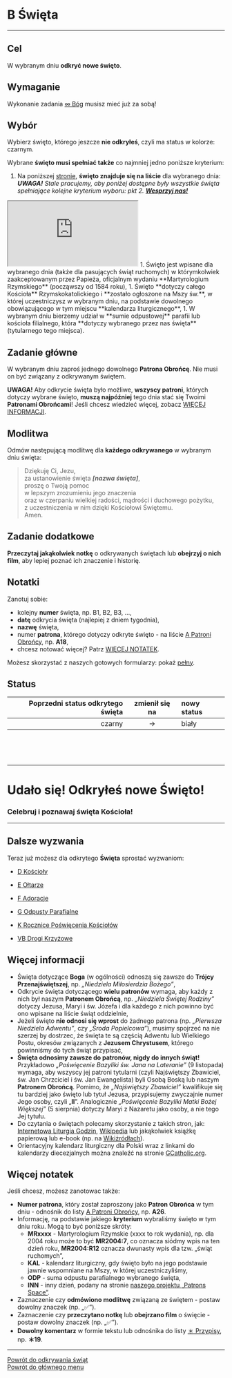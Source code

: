 # <span class="status status-list"><span class="status status-white">B</span> Święta</span>
---
## Cel
W <span class="selected-day-info">wybranym dniu</span> **odkryć nowe święto**.
## Wymaganie
Wykonanie zadania [<span class="status status-list"><span class="status status-black">∞</span> Bóg</span>](bog.md) musisz mieć już za sobą!
## Wybór
Wybierz święto, którego jeszcze **nie odkryłeś**, czyli ma status w kolorze: <span class="status status-black">czarnym</span>.

Wybrane **święto musi spełniać także** co najmniej jedno poniższe kryterium:
1. Na poniższej [stronie](https://pl.patrons.space/dates/list-of-feasts), **święto znajduje się na liście** dla <span class="selected-day-info"> wybranego dnia</span>:  
_**UWAGA!** Stale pracujemy, aby poniżej dostępne były wszystkie święta spełniające kolejne kryterium wyboru: pkt 2. [**Wesprzyj nas!**](https://pl.gratiadei.org/#wesprzyj-nas)_
<iframe id="my-patrons-for-today" src="https://pl.patrons.space/dates/list-of-feasts?content-only=1"></iframe>
1. Święto jest wpisane dla <span class="selected-day-info">wybranego dnia</span> (także dla pasujących świąt ruchomych) w którymkolwiek zaakceptowanym przez Papieża, oficjalnym wydaniu **Martyrologium Rzymskiego** (począwszy od 1584 roku),
1. Święto **dotyczy całego Kościoła** Rzymskokatolickiego i **zostało ogłoszone na Mszy św.**, w której uczestniczysz w <span class="selected-day-info">wybranym dniu</span>, na podstawie dowolnego obowiązującego w tym miejscu **kalendarza liturgicznego**,
1. W <span class="selected-day-info">wybranym dniu</span> bierzemy udział w **sumie odpustowej** parafii lub kościoła filialnego, która **dotyczy wybranego przez nas święta** (tytularnego tego miejsca).

## Zadanie główne
W <span class="selected-day-info">wybranym dniu</span> zaproś jednego dowolnego **Patrona Obrońcę**. Nie musi on być związany z odkrywanym świętem.

**UWAGA!** Aby odkrycie święta było możliwe, **wszyscy patroni**, których dotyczy wybrane święto, **muszą najpóźniej** <span class="selected-day-info">tego dnia</span> stać się Twoimi **Patronami Obrońcami**! Jeśli chcesz wiedzieć więcej, zobacz [WIĘCEJ INFORMACJI](#swieta-wiecej-informacji).
## Modlitwa
Odmów następującą modlitwę dla **każdego odkrywanego** w <span class="selected-day-info">wybranym dniu</span> święta:
> Dziękuję Ci, Jezu,  
> za ustanowienie święta _**[nazwa święta]**_,  
> proszę o Twoją pomoc  
> w lepszym zrozumieniu jego znaczenia  
> oraz w czerpaniu wielkiej radości, mądrości i duchowego pożytku,  
> z uczestniczenia w nim dzięki Kościołowi Świętemu.  
> Amen.
## Zadanie dodatkowe
**Przeczytaj jakąkolwiek notkę** o odkrywanych świętach lub **obejrzyj o nich film**, aby lepiej poznać ich znaczenie i historię.
## Notatki
Zanotuj sobie:
- kolejny **numer** święta, np. B1, B2, B3, ...,
- **datę** odkrycia święta (najlepiej z dniem tygodnia),
- **nazwę** święta,
- numer **patrona**, którego dotyczy odkryte święto - na liście [<span class="status status-list"><span class="status status-blue">A</span> Patroni Obrońcy</span>](patroni_obroncy.md), np. **A18**,
- chcesz notować więcej? Patrz [WIĘCEJ NOTATEK](#swieta-wiecej-notatek).

Możesz skorzystać z naszych gotowych formularzy: pokaż [pełny](../../pl/pdf/lista_v1_b_swieta.pdf).
## Status
| Poprzedni status odkrytego święta | zmienił się na | nowy status |
|---:|:---:|:---|
|<span class="status status-black">czarny</span>|→|<span class="status status-white">biały</span>|

<br />
<br />
<br />

---
# Udało się! Odkryłeś nowe **Święto**!
### <div class="colored centered">Celebruj i poznawaj święta Kościoła!</div>
---

## Dalsze wyzwania
Teraz już możesz dla odkrytego **Święta** sprostać wyzwaniom:
- [<span class="status status-list"><span class="status status-list">D</span> Kościoły</span>](koscioly.md)

- [<span class="status status-list"><span class="status status-list">E</span> Ołtarze</span>](oltarze.md)

- [<span class="status status-list"><span class="status status-list">F</span> Adoracje</span>](adoracje.md)

- [<span class="status status-list"><span class="status status-list">G</span> Odpusty Parafialne</span>](odpusty_parafialne.md)

- [<span class="status status-list"><span class="status status-list">K</span> Rocznice Poświęcenia Kościołów</span>](rocznice_poswiecenia_kosciolow.md)

- [<span class="status status-list"><span class="status status-list">VB</span> Drogi Krzyżowe</span>](drogi_krzyzowe.md)
## <span id="swieta-wiecej-informacji">Więcej informacji</span>
- Święta dotyczące **Boga** (w ogólności) odnoszą się zawsze do **Trójcy Przenajświętszej**, np. _„Niedziela Miłosierdzia Bożego”_,
- Odkrycie święta dotyczącego **wielu patronów** wymaga, aby każdy z nich był naszym **Patronem Obrońcą**, np. _„Niedziela Świętej Rodziny”_ dotyczy Jezusa, Maryi i św. Józefa i dla każdego z nich powinno być ono wpisane na liście świąt oddzielnie,
- Jeżeli święto **nie odnosi się wprost** do żadnego patrona (np. _„Pierwsza Niedziela Adwentu”_, czy _„Środa Popielcowa”_), musimy spojrzeć na nie szerzej by dostrzec, że święta te są częścią Adwentu lub Wielkiego Postu, okresów związanych z **Jezusem Chrystusem**, którego powinniśmy do tych świąt przypisać,
- **Święta odnosimy zawsze do patronów, nigdy do innych świąt!** Przykładowo _„Poświęcenie Bazyliki św. Jana na Lateranie”_ (9 listopada) wymaga, aby wszyscy jej patroni tytularni (czyli Najświętszy Zbawiciel, św. Jan Chrzciciel i św. Jan Ewangelista) byli Osobą Boską lub naszym **Patronem Obrońcą**. Pomimo, że _„Najświętszy Zbawiciel”_ kwalifikuje się tu bardziej jako święto lub tytuł Jezusa, przypisujemy zwyczajnie numer Jego osoby, czyli „**II**”. Analogicznie _„Poświęcenie Bazyliki Matki Bożej Większej”_ (5 sierpnia) dotyczy Maryi z Nazaretu jako osoby, a nie tego Jej tytułu.
- Do czytania o świętach polecamy skorzystanie z takich stron, jak: [Internetowa Liturgia Godzin](https://brewiarz.pl/czytelnia/swieci/index.php3), [Wikipedia](https://pl.wikipedia.org/wiki/%C5%9Awi%C4%99ta_katolickie_w_Polsce) lub jakąkolwiek książkę papierową lub e-book (np. na [Wikiżródłach](https://pl.wikisource.org/wiki/%C5%BBywoty_%C5%9Awi%C4%99tych_Pa%C5%84skich_na_wszystkie_dnie_roku)).
- Orientacyjny kalendarz liturgiczny dla Polski wraz z linkami do kalendarzy diecezjalnych można znaleźć na stronie [GCatholic.org](http://www.gcatholic.org/calendar/2023/PL-pl.htm).
## <span id="swieta-wiecej-notatek">Więcej notatek</span>
Jeśli chcesz, możesz zanotowac także:
- **Numer patrona**, który został zaproszony jako **Patron Obrońca** w tym dniu - odnośnik do listy [<span class="status status-list"><span class="status status-blue">A</span> Patroni Obrońcy</span>](patroni_obroncy.md), np. **A26**.
- Informację, na podstawie jakiego **kryterium** wybraliśmy święto w tym dniu roku. Mogą to być poniższe skróty:
  - **MRxxxx** - Martyrologium Rzymskie (xxxx to rok wydania), np. dla 2004 roku może to być **MR2004:7**, co oznacza siódmy wpis na <span class="selected-day-info">ten dzień</span> roku, **MR2004:R12** oznacza dwunasty wpis dla tzw. „świąt ruchomych”,
  - **KAL** - kalendarz liturgiczny, gdy święto było na jego podstawie jawnie wspomniane na Mszy, w której uczestniczyliśmy,
  - **ODP** - suma odpustu parafialnego wybranego święta,
  - **INN** - inny dzień, podany na stronie [naszego projektu „Patrons Space”](https://pl.patrons.space).
- Zaznaczenie czy **odmówiono modlitwę** związaną ze świętem - postaw dowolny znaczek (np. „✅”).
- Zaznaczenie czy **przeczytano notkę** lub **obejrzano film** o święcie - postaw dowolny znaczek (np. „✅”).
- **Dowolny komentarz** w formie tekstu lub odnośnika do listy [<span class="status status-list"><span class="status status-list">＊</span> Przypisy</span>](przypisy.md), np. **＊19**.

---
[Powrót do odkrywania świąt](jak_odkrywac_swieta.md)  
[Powrót do głównego menu](index.md)
